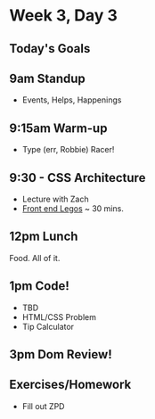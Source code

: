 # Week 3, Day 3

## Today's Goals

## 9am Standup

- Events, Helps, Happenings

## 9:15am Warm-up

- Type (err, Robbie) Racer!

## 9:30 - CSS Architecture

- Lecture with Zach
- [Front end Legos](https://vimeo.com/70115794) ~ 30 mins.

## 12pm Lunch

Food. All of it.

## 1pm Code!

- TBD
- HTML/CSS Problem
- Tip Calculator

## 3pm Dom Review!

## Exercises/Homework

- Fill out ZPD
